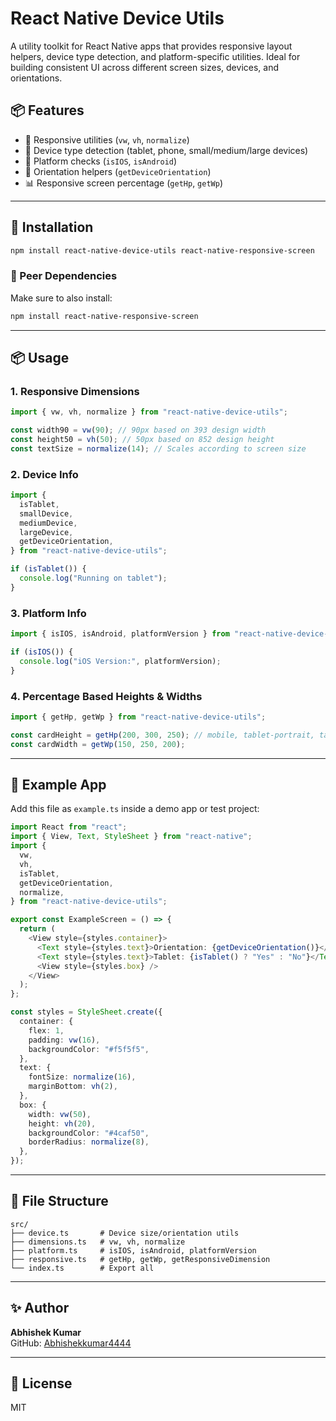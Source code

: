 # React Native Device Utils

A utility toolkit for React Native apps that provides responsive layout helpers, device type detection, and platform-specific utilities. Ideal for building consistent UI across different screen sizes, devices, and orientations.

## 📦 Features

- 📐 Responsive utilities (`vw`, `vh`, `normalize`)
- 📱 Device type detection (tablet, phone, small/medium/large devices)
- 🎯 Platform checks (`isIOS`, `isAndroid`)
- 🔁 Orientation helpers (`getDeviceOrientation`)
- 📊 Responsive screen percentage (`getHp`, `getWp`)

---

## 🚀 Installation

```bash
npm install react-native-device-utils react-native-responsive-screen
```

### 📌 Peer Dependencies

Make sure to also install:

```bash
npm install react-native-responsive-screen
```

---

## 📦 Usage

### 1. Responsive Dimensions

```ts
import { vw, vh, normalize } from "react-native-device-utils";

const width90 = vw(90); // 90px based on 393 design width
const height50 = vh(50); // 50px based on 852 design height
const textSize = normalize(14); // Scales according to screen size
```

### 2. Device Info

```ts
import {
  isTablet,
  smallDevice,
  mediumDevice,
  largeDevice,
  getDeviceOrientation,
} from "react-native-device-utils";

if (isTablet()) {
  console.log("Running on tablet");
}
```

### 3. Platform Info

```ts
import { isIOS, isAndroid, platformVersion } from "react-native-device-utils";

if (isIOS()) {
  console.log("iOS Version:", platformVersion);
}
```

### 4. Percentage Based Heights & Widths

```ts
import { getHp, getWp } from "react-native-device-utils";

const cardHeight = getHp(200, 300, 250); // mobile, tablet-portrait, tablet-landscape
const cardWidth = getWp(150, 250, 200);
```

---

## 🧪 Example App

Add this file as `example.ts` inside a demo app or test project:

```ts
import React from "react";
import { View, Text, StyleSheet } from "react-native";
import {
  vw,
  vh,
  isTablet,
  getDeviceOrientation,
  normalize,
} from "react-native-device-utils";

export const ExampleScreen = () => {
  return (
    <View style={styles.container}>
      <Text style={styles.text}>Orientation: {getDeviceOrientation()}</Text>
      <Text style={styles.text}>Tablet: {isTablet() ? "Yes" : "No"}</Text>
      <View style={styles.box} />
    </View>
  );
};

const styles = StyleSheet.create({
  container: {
    flex: 1,
    padding: vw(16),
    backgroundColor: "#f5f5f5",
  },
  text: {
    fontSize: normalize(16),
    marginBottom: vh(2),
  },
  box: {
    width: vw(50),
    height: vh(20),
    backgroundColor: "#4caf50",
    borderRadius: normalize(8),
  },
});
```

---

## 📁 File Structure

```
src/
├── device.ts       # Device size/orientation utils
├── dimensions.ts   # vw, vh, normalize
├── platform.ts     # isIOS, isAndroid, platformVersion
├── responsive.ts   # getHp, getWp, getResponsiveDimension
└── index.ts        # Export all
```

---

## ✨ Author

**Abhishek Kumar**  
GitHub: [Abhishekkumar4444](https://github.com/Abhishekkumar4444)

---

## 📄 License

MIT
